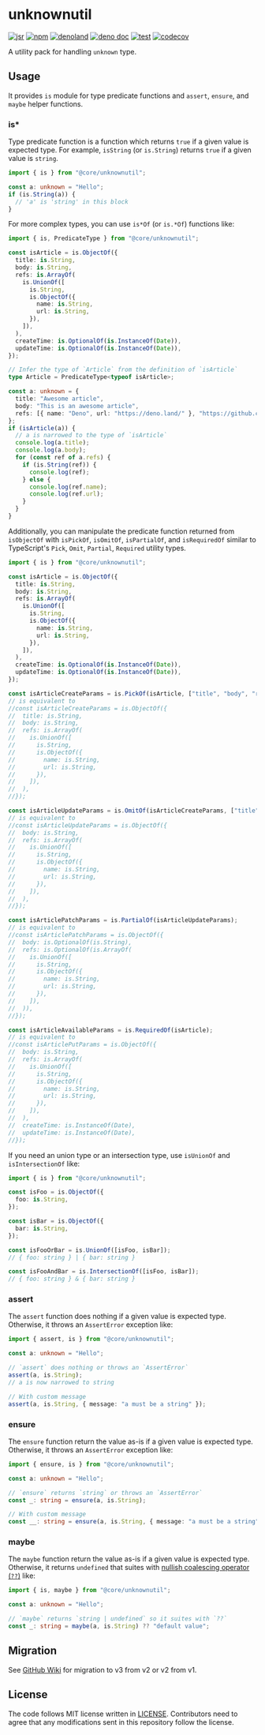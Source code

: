 # unknownutil

[![jsr](https://jsr.io/badges/@core/unknownutil)](https://jsr.io/@core/unknownutil)
[![npm](https://img.shields.io/npm/v/unknownutil?logo=npm&logoColor=white)](https://www.npmjs.com/package/unknownutil)
[![denoland](https://img.shields.io/github/v/release/jsr-core/unknownutil?logo=deno&label=denoland)](https://deno.land/x/unknownutil)
[![deno doc](https://doc.deno.land/badge.svg)](https://doc.deno.land/https/deno.land/x/unknownutil/mod.ts)
[![test](https://github.com/jsr-core/unknownutil/workflows/Test/badge.svg)](https://github.com/jsr-core/unknownutil/actions?query=workflow%3ATest)
[![codecov](https://codecov.io/github/jsr-core/unknownutil/graph/badge.svg?token=pfbLRGU5AM)](https://codecov.io/github/jsr-core/unknownutil)

A utility pack for handling `unknown` type.

[deno]: https://deno.land/

## Usage

It provides `is` module for type predicate functions and `assert`, `ensure`, and
`maybe` helper functions.

### is\*

Type predicate function is a function which returns `true` if a given value is
expected type. For example, `isString` (or `is.String`) returns `true` if a
given value is `string`.

```typescript
import { is } from "@core/unknownutil";

const a: unknown = "Hello";
if (is.String(a)) {
  // 'a' is 'string' in this block
}
```

For more complex types, you can use `is*Of` (or `is.*Of`) functions like:

```typescript
import { is, PredicateType } from "@core/unknownutil";

const isArticle = is.ObjectOf({
  title: is.String,
  body: is.String,
  refs: is.ArrayOf(
    is.UnionOf([
      is.String,
      is.ObjectOf({
        name: is.String,
        url: is.String,
      }),
    ]),
  ),
  createTime: is.OptionalOf(is.InstanceOf(Date)),
  updateTime: is.OptionalOf(is.InstanceOf(Date)),
});

// Infer the type of `Article` from the definition of `isArticle`
type Article = PredicateType<typeof isArticle>;

const a: unknown = {
  title: "Awesome article",
  body: "This is an awesome article",
  refs: [{ name: "Deno", url: "https://deno.land/" }, "https://github.com"],
};
if (isArticle(a)) {
  // a is narrowed to the type of `isArticle`
  console.log(a.title);
  console.log(a.body);
  for (const ref of a.refs) {
    if (is.String(ref)) {
      console.log(ref);
    } else {
      console.log(ref.name);
      console.log(ref.url);
    }
  }
}
```

Additionally, you can manipulate the predicate function returned from
`isObjectOf` with `isPickOf`, `isOmitOf`, `isPartialOf`, and `isRequiredOf`
similar to TypeScript's `Pick`, `Omit`, `Partial`, `Required` utility types.

```typescript
import { is } from "@core/unknownutil";

const isArticle = is.ObjectOf({
  title: is.String,
  body: is.String,
  refs: is.ArrayOf(
    is.UnionOf([
      is.String,
      is.ObjectOf({
        name: is.String,
        url: is.String,
      }),
    ]),
  ),
  createTime: is.OptionalOf(is.InstanceOf(Date)),
  updateTime: is.OptionalOf(is.InstanceOf(Date)),
});

const isArticleCreateParams = is.PickOf(isArticle, ["title", "body", "refs"]);
// is equivalent to
//const isArticleCreateParams = is.ObjectOf({
//  title: is.String,
//  body: is.String,
//  refs: is.ArrayOf(
//    is.UnionOf([
//      is.String,
//      is.ObjectOf({
//        name: is.String,
//        url: is.String,
//      }),
//    ]),
//  ),
//});

const isArticleUpdateParams = is.OmitOf(isArticleCreateParams, ["title"]);
// is equivalent to
//const isArticleUpdateParams = is.ObjectOf({
//  body: is.String,
//  refs: is.ArrayOf(
//    is.UnionOf([
//      is.String,
//      is.ObjectOf({
//        name: is.String,
//        url: is.String,
//      }),
//    ]),
//  ),
//});

const isArticlePatchParams = is.PartialOf(isArticleUpdateParams);
// is equivalent to
//const isArticlePatchParams = is.ObjectOf({
//  body: is.OptionalOf(is.String),
//  refs: is.OptionalOf(is.ArrayOf(
//    is.UnionOf([
//      is.String,
//      is.ObjectOf({
//        name: is.String,
//        url: is.String,
//      }),
//    ]),
//  )),
//});

const isArticleAvailableParams = is.RequiredOf(isArticle);
// is equivalent to
//const isArticlePutParams = is.ObjectOf({
//  body: is.String,
//  refs: is.ArrayOf(
//    is.UnionOf([
//      is.String,
//      is.ObjectOf({
//        name: is.String,
//        url: is.String,
//      }),
//    ]),
//  ),
//  createTime: is.InstanceOf(Date),
//  updateTime: is.InstanceOf(Date),
//});
```

If you need an union type or an intersection type, use `isUnionOf` and
`isIntersectionOf` like:

```typescript
import { is } from "@core/unknownutil";

const isFoo = is.ObjectOf({
  foo: is.String,
});

const isBar = is.ObjectOf({
  bar: is.String,
});

const isFooOrBar = is.UnionOf([isFoo, isBar]);
// { foo: string } | { bar: string }

const isFooAndBar = is.IntersectionOf([isFoo, isBar]);
// { foo: string } & { bar: string }
```

### assert

The `assert` function does nothing if a given value is expected type. Otherwise,
it throws an `AssertError` exception like:

```typescript
import { assert, is } from "@core/unknownutil";

const a: unknown = "Hello";

// `assert` does nothing or throws an `AssertError`
assert(a, is.String);
// a is now narrowed to string

// With custom message
assert(a, is.String, { message: "a must be a string" });
```

### ensure

The `ensure` function return the value as-is if a given value is expected type.
Otherwise, it throws an `AssertError` exception like:

```typescript
import { ensure, is } from "@core/unknownutil";

const a: unknown = "Hello";

// `ensure` returns `string` or throws an `AssertError`
const _: string = ensure(a, is.String);

// With custom message
const __: string = ensure(a, is.String, { message: "a must be a string" });
```

### maybe

The `maybe` function return the value as-is if a given value is expected type.
Otherwise, it returns `undefined` that suites with
[nullish coalescing operator (`??`)](https://developer.mozilla.org/en-US/docs/Web/JavaScript/Reference/Operators/Nullish_coalescing)
like:

```typescript
import { is, maybe } from "@core/unknownutil";

const a: unknown = "Hello";

// `maybe` returns `string | undefined` so it suites with `??`
const _: string = maybe(a, is.String) ?? "default value";
```

## Migration

See [GitHub Wiki](https://github.com/jsr-core/unknownutil/wiki) for migration to
v3 from v2 or v2 from v1.

## License

The code follows MIT license written in [LICENSE](./LICENSE). Contributors need
to agree that any modifications sent in this repository follow the license.

